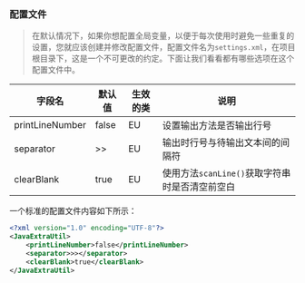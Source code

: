 ### 配置文件

> 在默认情况下，如果你想配置全局变量，以便于每次使用时避免一些重复的设置，您就应该创建并修改配置文件，配置文件名为`settings.xml`，在项目根目录下，这是一个不可更改的约定。下面让我们看看都有哪些选项在这个配置文件中。

| 字段名          | 默认值 | 生效的类 | 说明                                           |
| --------------- | ------ | -------- | ---------------------------------------------- |
| printLineNumber | false  | EU       | 设置输出方法是否输出行号                       |
| separator       | >>     | EU       | 输出时行号与待输出文本间的间隔符               |
| clearBlank      | true   | EU       | 使用方法`scanLine()`获取字符串时是否清空前空白 |

一个标准的配置文件内容如下所示：

```xml
<?xml version="1.0" encoding="UTF-8"?>
<JavaExtraUtil>
    <printLineNumber>false</printLineNumber>
    <separator>>></separator>
    <clearBlank>true</clearBlank>
</JavaExtraUtil>
```

